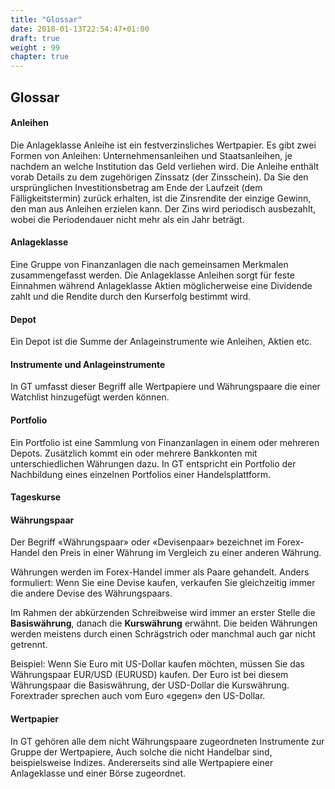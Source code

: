 ```yaml
---
title: "Glossar"
date: 2018-01-13T22:54:47+01:00
draft: true
weight : 99
chapter: true
---
```

## Glossar
#### Anleihen
Die Anlageklasse Anleihe ist ein festverzinsliches Wertpapier. Es gibt zwei Formen von Anleihen: Unternehmensanleihen und Staatsanleihen, je nachdem an welche Institution das Geld verliehen wird. Die Anleihe enthält vorab Details zu dem zugehörigen Zinssatz (der Zinsschein). Da Sie den ursprünglichen Investitionsbetrag am Ende der Laufzeit (dem Fälligkeitstermin) zurück erhalten, ist die Zinsrendite der einzige Gewinn, den man aus Anleihen erzielen kann. Der Zins wird periodisch ausbezahlt, wobei die Periodendauer nicht mehr als ein Jahr beträgt.
#### Anlageklasse
Eine Gruppe von Finanzanlagen die nach gemeinsamen Merkmalen zusammengefasst werden. Die Anlageklasse Anleihen sorgt für feste Einnahmen während Anlageklasse Aktien möglicherweise eine Dividende zahlt und die Rendite durch den Kurserfolg bestimmt wird.
#### Depot
Ein Depot ist die Summe  der Anlageinstrumente wie Anleihen, Aktien etc.
#### Instrumente und Anlageinstrumente
In GT umfasst dieser Begriff alle Wertpapiere und Währungspaare die einer Watchlist hinzugefügt werden können.
#### Portfolio 
Ein Portfolio ist eine Sammlung von Finanzanlagen in einem oder mehreren Depots. Zusätzlich kommt ein oder mehrere  Bankkonten mit unterschiedlichen Währungen dazu. In GT entspricht ein Portfolio der Nachbildung eines einzelnen Portfolios einer Handelsplattform.
#### Tageskurse
#### Währungspaar
Der Begriff «Währungspaar» oder «Devisenpaar» bezeichnet im Forex-Handel den Preis in einer Währung im Vergleich zu einer anderen Währung.

Währungen werden im Forex-Handel immer als Paare gehandelt. Anders formuliert: Wenn Sie eine Devise kaufen, verkaufen Sie gleichzeitig immer die andere Devise des Währungspaars.

Im Rahmen der abkürzenden Schreibweise wird immer an erster Stelle die **Basiswährung**, danach die **Kurswährung** erwähnt. Die beiden Währungen werden meistens durch einen Schrägstrich oder manchmal auch gar nicht getrennt.

Beispiel: Wenn Sie Euro mit US-Dollar kaufen möchten, müssen Sie das Währungspaar EUR/USD (EURUSD) kaufen. Der Euro ist bei diesem Währungspaar die Basiswährung, der USD-Dollar die Kurswährung. Forextrader sprechen auch vom Euro «gegen» den US-Dollar.
#### Wertpapier
In GT gehören alle dem nicht Währungspaare zugeordneten Instrumente zur Gruppe der Wertpapiere, Auch solche die nicht Handelbar sind, beispielsweise Indizes. Andererseits sind alle Wertpapiere einer Anlageklasse und einer Börse zugeordnet.
